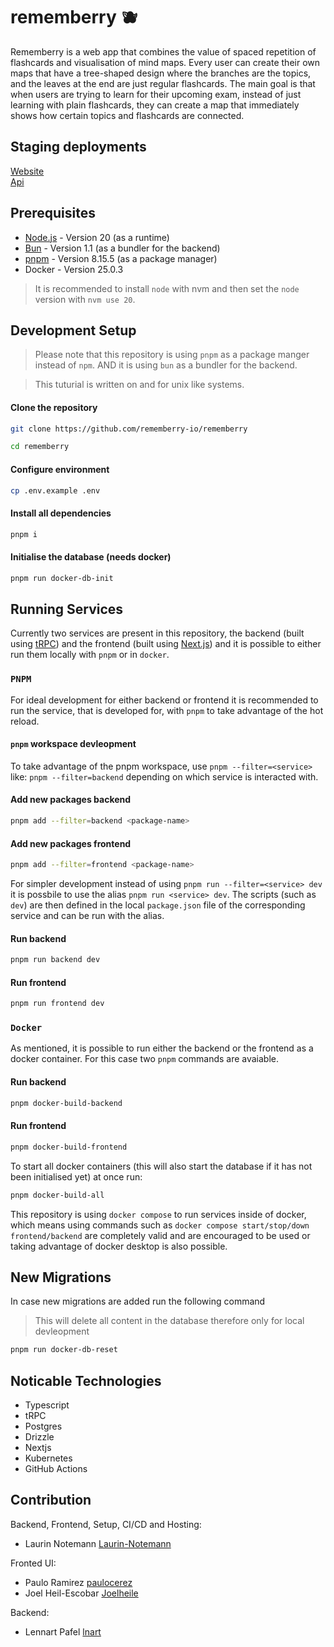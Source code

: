 # rememberry 🫐

Rememberry is a web app that combines the value of spaced repetition of flashcards and visualisation of mind maps.
Every user can create their own maps that have a tree-shaped design where the branches are the topics,
and the leaves at the end are just regular flashcards.
The main goal is that when users are trying to learn for their upcoming exam,
instead of just learning with plain flashcards, they can create a map that immediately shows how certain topics and flashcards are connected.

## Staging deployments

[Website](https://web.stage.rememberry.app/) 
<br>
[Api](https://api.stage.rememberry.app/)

## Prerequisites
- [Node.js](https://github.com/nvm-sh/nvm?tab=readme-ov-file#installing-and-updating) - Version 20 (as a runtime)
- [Bun](https://bun.sh/docs/installation) - Version 1.1 (as a bundler for the backend)
- [pnpm](https://pnpm.io/installation) - Version 8.15.5 (as a package manager)
- Docker - Version 25.0.3

> It is recommended to install `node` with nvm and then set the `node` version with `nvm use 20`.

## Development Setup

> Please note that this repository is using `pnpm` as a package manger instead of `npm`.
AND it is using `bun` as a bundler for the backend.

> This tuturial is written on and for unix like systems.

#### Clone the repository
```sh
git clone https://github.com/rememberry-io/rememberry

cd rememberry
```

#### Configure environment
```sh
cp .env.example .env
```

#### Install all dependencies
```bash
pnpm i
```

#### Initialise the database (needs docker)
```bash
pnpm run docker-db-init
```

## Running Services
Currently two services are present in this repository, the backend (built using [tRPC](https://trpc.io/)) and 
the frontend (built using [Next.js](https://nextjs.org/)) and it is possible to either run 
them locally with `pnpm` or in `docker`.

### `PNPM`
For ideal development for either backend or frontend it is recommended to run the service,
that is developed for, with `pnpm` to take advantage of the hot reload.

#### `pnpm` workspace devleopment
To take advantage of the pnpm workspace, use `pnpm --filter=<service>` like: 
`pnpm --filter=backend` depending on which service is interacted with.

#### Add new packages backend
```bash
pnpm add --filter=backend <package-name>
```

#### Add new packages frontend
```bash
pnpm add --filter=frontend <package-name>
```

For simpler development instead of using `pnpm run --filter=<service> dev` it is
possbile to use the alias `pnpm run <service> dev`. The scripts (such as `dev`) are then
defined in the local `package.json` file of the corresponding service and can be run with the alias.

#### Run backend
```bash
pnpm run backend dev
```

#### Run frontend
```bash
pnpm run frontend dev
```

### `Docker`
As mentioned, it is possible to run either the backend or the frontend as a docker container.
For this case two `pnpm` commands are avaiable.

#### Run backend
```bash
pnpm docker-build-backend
```

#### Run frontend
```bash
pnpm docker-build-frontend
```

To start all docker containers (this will also start the database if it has not 
been initialised yet) at once run:
```bash
pnpm docker-build-all
```

This repository is using `docker compose` to run services inside of docker, which 
means using commands such as `docker compose start/stop/down frontend/backend` 
are completely valid and are encouraged to be used or taking advantage of docker 
desktop is also possible.

## New Migrations
In case new migrations are added run the following command
> This will delete all content in the database therefore only for local devleopment

```bash
pnpm run docker-db-reset
```

## Noticable Technologies

- Typescript
- tRPC
- Postgres
- Drizzle
- Nextjs
- Kubernetes
- GitHub Actions

## Contribution

Backend, Frontend, Setup, CI/CD and Hosting:

- Laurin Notemann [Laurin-Notemann](https://github.com/Laurin-Notemann)

Fronted UI:

- Paulo Ramirez [paulocerez](https://github.com/paulocerez)
- Joel Heil-Escobar [Joelheile](https://github.com/Joelheile)

Backend:

- Lennart Pafel [lnart](https://github.com/lnart)

